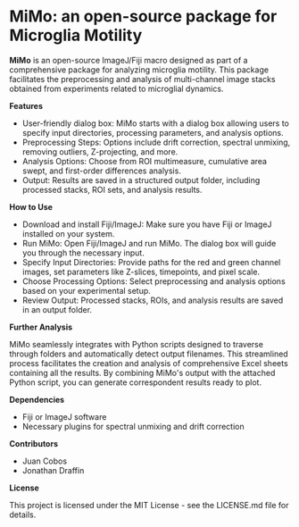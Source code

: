 # MiMo: an open-source package for Microglia Motility

**MiMo** is an open-source ImageJ/Fiji macro designed as part of a comprehensive package for analyzing microglia motility. This package facilitates the preprocessing and analysis of multi-channel image stacks obtained from experiments related to microglial dynamics.

**Features**

- User-friendly dialog box: MiMo starts with a dialog box allowing users to specify input directories, processing parameters, and analysis options.
- Preprocessing Steps: Options include drift correction, spectral unmixing, removing outliers, Z-projecting, and more.
- Analysis Options: Choose from ROI multimeasure, cumulative area swept, and first-order differences analysis.
- Output: Results are saved in a structured output folder, including processed stacks, ROI sets, and analysis results.

**How to Use**

- Download and install Fiji/ImageJ: Make sure you have Fiji or ImageJ installed on your system.
- Run MiMo: Open Fiji/ImageJ and run MiMo. The dialog box will guide you through the necessary input.
- Specify Input Directories: Provide paths for the red and green channel images, set parameters like Z-slices, timepoints, and pixel scale.
- Choose Processing Options: Select preprocessing and analysis options based on your experimental setup.
- Review Output: Processed stacks, ROIs, and analysis results are saved in an output folder.

**Further Analysis**

MiMo seamlessly integrates with Python scripts designed to traverse through folders and automatically detect output filenames. This streamlined process facilitates the creation and analysis of comprehensive Excel sheets containing all the results. By combining MiMo's output with the attached Python script, you can generate correspondent results ready to plot.

**Dependencies**

- Fiji or ImageJ software
- Necessary plugins for spectral unmixing and drift correction

**Contributors**

- Juan Cobos
- Jonathan Draffin

**License**

This project is licensed under the MIT License - see the LICENSE.md file for details.
